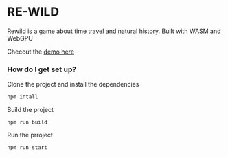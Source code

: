 # RE-WILD

Rewild is a game about time travel and natural history. Built with WASM and WebGPU

Checout the [demo here](https://mkhenson.github.io/rewild/)

### How do I get set up?

Clone the project and install the dependencies

```
npm intall
```

Build the project

```
npm run build
```

Run the prroject

```
npm run start
```
